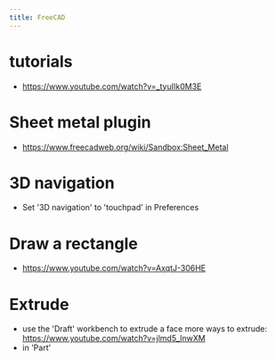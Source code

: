 ```yaml
---
title: FreeCAD
---
```


# tutorials
* https://www.youtube.com/watch?v=_tyuIIk0M3E

# Sheet metal plugin
* https://www.freecadweb.org/wiki/Sandbox:Sheet_Metal

# 3D navigation
* Set '3D navigation' to 'touchpad' in Preferences

# Draw a rectangle
* https://www.youtube.com/watch?v=AxqtJ-306HE

# Extrude
* use the 'Draft' workbench to extrude a face
more ways to extrude: https://www.youtube.com/watch?v=jlmd5_lnwXM
* in 'Part'
